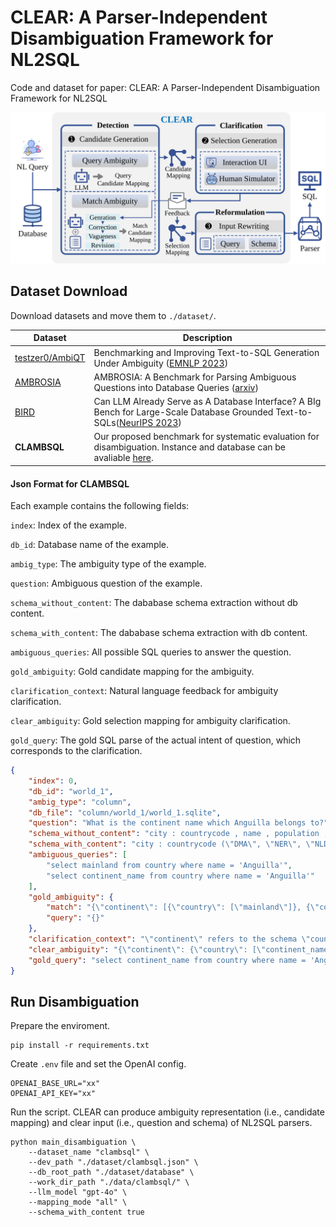 # CLEAR: A Parser-Independent Disambiguation Framework for NL2SQL

Code and dataset for paper: CLEAR: A Parser-Independent Disambiguation Framework for NL2SQL

![overview](./assets/overview.svg)

## Dataset Download

Download datasets and move them to `./dataset/`. 

| Dataset                                               | Description                                                  |
| ----------------------------------------------------- | ------------------------------------------------------------ |
| [testzer0/AmbiQT](https://github.com/testzer0/AmbiQT) | Benchmarking and Improving Text-to-SQL Generation Under Ambiguity ([EMNLP 2023](https://arxiv.org/abs/2310.13659)) |
| [AMBROSIA](ambrosia-benchmark.github.io)              | AMBROSIA: A Benchmark for Parsing Ambiguous Questions into Database Queries ([arxiv](https://arxiv.org/abs/2406.19073)) |
| [BIRD]([BIRD-bench](https://bird-bench.github.io/))   | Can LLM Already Serve as A Database Interface? A BIg Bench for Large-Scale Database Grounded Text-to-SQLs([NeurIPS 2023](https://arxiv.org/abs/2305.03111)) |
| **CLAMBSQL**                                          | Our proposed benchmark for systematic evaluation for disambiguation. Instance and database can be avaliable [here](https://huggingface.co/datasets/mengxi123/CLAMBSQL). |

#### Json Format for CLAMBSQL

Each example contains the following fields:

`index`: Index of the example.

`db_id`: Database name of the example.

`ambig_type`: The ambiguity type of the example.

`question`: Ambiguous question of the example.

`schema_without_content`: The dababase schema extraction without db content.

`schema_with_content`: The dababase schema extraction with db content.

`ambiguous_queries`: All possible SQL queries to answer the question.

`gold_ambiguity`: Gold candidate mapping for the ambiguity.

`clarification_context`: Natural language feedback for ambiguity clarification.

`clear_ambiguity`: Gold selection mapping for ambiguity clarification.

`gold_query`: The gold SQL parse of the actual intent of question, which corresponds to the clarification.

```json
{
    "index": 0,
    "db_id": "world_1",
    "ambig_type": "column",
    "db_file": "column/world_1/world_1.sqlite",
    "question": "What is the continent name which Anguilla belongs to?",
    "schema_without_content": "city : countrycode , name , population , district , id  | sqlite_sequence : name , seq  | country : capital , headofstate , localname , lifeexpectancy , gnp , gnpold , continent_name , code , surfacearea , population , code2 , mainland , region , indepyear , governmentform , name  | countrylanguage : language , percentage , isofficial , countrycode",
    "schema_with_content": "city : countrycode (\"DMA\", \"NER\", \"NLD\"), name (\"Scottsdale\", \"Taxco de AlarcÃ³n\", \"Wellington\"), population (89423, 245772, 315382), district (\"Borsod-AbaÃºj-ZemplÃ©n\", \"West Java\", \"Midi-PyrÃ©nÃ©es\"), id (3788, 3629, 340) | sqlite_sequence : name (\"city\"), seq (4079) | country : capital (2973, 3243, 3212), headofstate (\"Hamad ibn Isa al-Khalifa\", None, \"Vicente Fox Quesada\"), localname (\"MÃ©xico\", \"Makedonija\", \"Sverige\"), lifeexpectancy (77.6, 77.0, 54.8), gnp (340238.0, 6041.0, 211860.0), gnpold (573.0, 360478.0, 2141.0), continent_name (\"Europe\", \"Oceania\", \"South America\"), code (\"VCT\", \"SYR\", \"NFK\"), surfacearea (774815.0, 96.0, 1862.0), population (453000, 50456000, 9586000), code2 (\"AD\", \"ID\", \"SK\"), mainland (\"Europe\", \"Oceania\", \"South America\"), region (\"Eastern Europe\", \"Polynesia\", \"Polynesia\"), indepyear (836, 1143, 1581), governmentform (\"Islamic Emirate\", \"Occupied by Marocco\", \"Constitutional Monarchy\"), name (\"French Polynesia\", \"Iran\", \"Chad\") | countrylanguage : language (\"Kanem-bornu\", \"Dari\", \"Yao\"), percentage (8.2, 14.0, 11.4), isofficial (\"T\", \"F\"), countrycode (\"SYC\", \"UMI\", \"LBY\")",
    "ambiguous_queries": [
        "select mainland from country where name = 'Anguilla'",
        "select continent_name from country where name = 'Anguilla'"
    ],
    "gold_ambiguity": {
        "match": "{\"continent\": [{\"country\": [\"mainland\"]}, {\"country\": [\"continent_name\"]}]}",
        "query": "{}"
    },
    "clarification_context": "\"continent\" refers to the schema \"country\".\"continent_name\"",
    "clear_ambiguity": "{\"continent\": {\"country\": [\"continent_name\"]}}",
    "gold_query": "select continent_name from country where name = 'Anguilla'"
}
```



## Run Disambiguation

Prepare the enviroment.

```shell
pip install -r requirements.txt
```

Create `.env` file and set the OpenAI config.

```
OPENAI_BASE_URL="xx"
OPENAI_API_KEY="xx"
```

Run the script. CLEAR can produce ambiguity representation (i.e., candidate mapping) and clear input (i.e., question and schema) of NL2SQL parsers.

```shell
python main_disambiguation \
	--dataset_name "clambsql" \
	--dev_path "./dataset/clambsql.json" \
	--db_root_path "./dataset/database" \
	--work_dir_path "./data/clambsql/" \
	--llm_model "gpt-4o" \
	--mapping_mode "all" \
	--schema_with_content true 
```

